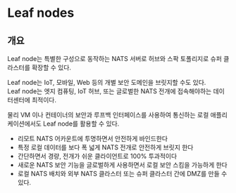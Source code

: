 # Leaf nodes

## 개요
Leaf node는 특별한 구성으로 동작하는 NATS 서버로 허브와 스팍 토폴리지로 슈퍼 클라스터를 확장할 수 있다.  
  
Leaf node는 IoT, 모바일, Web 등의 개별 보안 도메인을 브릿지할 수도 있다.  
Leaf node는 엣지 컴퓨팅, IoT 허브, 또는 글로벌한 NATS 전개에 접속해야하는 데이터센터에 최적이다.   
  
물리 VM 이나 컨테이너의 보안과 루프백 인터페이스를 사용하여 통신하는 로컬 애플리케이션에서도 Leaf node를 활용할 수 있다.      
- 리모트 NATS 어카운트에 투명하면서 안전하게 바인드한다
- 특정 로컬 데이터를 보다 폭 넓게 NATS 전개로 안전하게 브릿지 한다
- 간단하면서 경량, 전개가 쉬운 클라이언트로 100% 투과적이다
- 새로운 NATS 보안 기능을 글로벌하게 사용하면서 로컬 보안 스킴을 가능하게 한다
- 로컬 NATS 배치와 외부 NATS 클라스터 또는 슈퍼 클라스터 간에 DMZ를 만들 수 있다.  